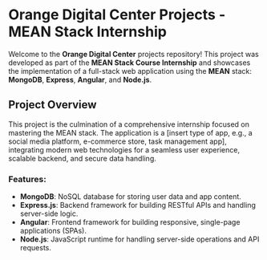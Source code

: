 # Orange Digital Center Projects - MEAN Stack Internship

Welcome to the **Orange Digital Center** projects repository! This project was developed as part of the **MEAN Stack Course Internship** and showcases the implementation of a full-stack web application using the **MEAN** stack: **MongoDB**, **Express**, **Angular**, and **Node.js**.

## Project Overview

This project is the culmination of a comprehensive internship focused on mastering the MEAN stack. The application is a [insert type of app, e.g., a social media platform, e-commerce store, task management app], integrating modern web technologies for a seamless user experience, scalable backend, and secure data handling.

### Features:
- **MongoDB**: NoSQL database for storing user data and app content.
- **Express.js**: Backend framework for building RESTful APIs and handling server-side logic.
- **Angular**: Frontend framework for building responsive, single-page applications (SPAs).
- **Node.js**: JavaScript runtime for handling server-side operations and API requests.

